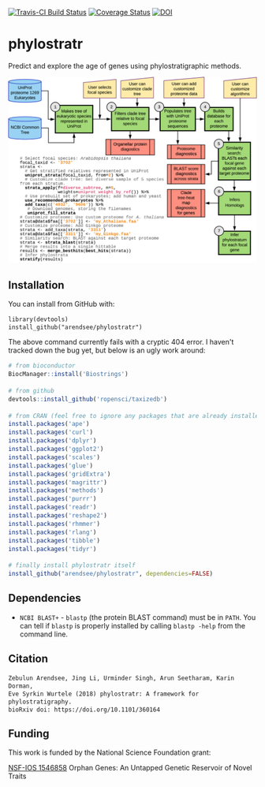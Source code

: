[![Travis-CI Build Status](https://travis-ci.org/arendsee/phylostratr.svg?branch=master)](https://travis-ci.org/arendsee/phylostratr)
[![Coverage Status](https://img.shields.io/codecov/c/github/arendsee/phylostratr/master.svg)](https://codecov.io/github/arendsee/phylostratr?branch=master)
[![DOI](https://zenodo.org/badge/109036472.svg)](https://zenodo.org/badge/latestdoi/109036472)

# phylostratr

Predict and explore the age of genes using phylostratigraphic methods.

![Phylostratr Workflow](./README-fig1.png)

## Installation

You can install from GitHub with:

```{r github-installation, eval=FALSE}
library(devtools)
install_github("arendsee/phylostratr")
```

The above command currently fails with a cryptic 404 error. I haven't tracked
down the bug yet, but below is an ugly work around:

```R
# from bioconductor
BiocManager::install('Biostrings')

# from github
devtools::install_github('ropensci/taxizedb')

# from CRAN (feel free to ignore any packages that are already installed)
install.packages('ape')
install.packages('curl')
install.packages('dplyr')
install.packages('ggplot2')
install.packages('scales')
install.packages('glue')
install.packages('gridExtra')
install.packages('magrittr')
install.packages('methods')
install.packages('purrr')
install.packages('readr')
install.packages('reshape2')
install.packages('rhmmer')
install.packages('rlang')
install.packages('tibble')
install.packages('tidyr')

# finally install phylostratr itself
install_github("arendsee/phylostratr", dependencies=FALSE)
```

## Dependencies

 * `NCBI BLAST+` - `blastp` (the protein BLAST command) must be in `PATH`. You
   can tell if `blastp` is properly installed by calling `blastp -help` from
   the command line.

## Citation

    Zebulun Arendsee, Jing Li, Urminder Singh, Arun Seetharam, Karin Dorman,
    Eve Syrkin Wurtele (2018) phylostratr: A framework for phylostratigraphy.
    bioRxiv doi: https://doi.org/10.1101/360164

## Funding

This work is funded by the National Science Foundation grant:

[NSF-IOS 1546858](https://www.nsf.gov/awardsearch/showAward?AWD_ID=1546858)
Orphan Genes: An Untapped Genetic Reservoir of Novel Traits
